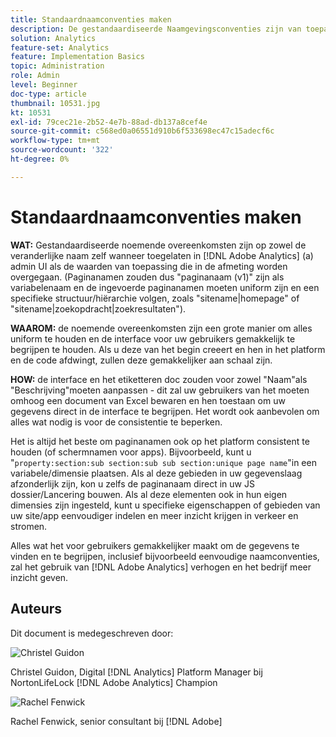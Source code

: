 ```yaml
---
title: Standaardnaamconventies maken
description: De gestandaardiseerde Naamgevingsconventies zijn van toepassing op zowel de variabelenaam zelf wanneer deze wordt ingeschakeld in de API voor AA-beheer als op de waarden die worden doorgegeven aan de dimensie.
solution: Analytics
feature-set: Analytics
feature: Implementation Basics
topic: Administration
role: Admin
level: Beginner
doc-type: article
thumbnail: 10531.jpg
kt: 10531
exl-id: 79cec21e-2b52-4e7b-88ad-db137a8cef4e
source-git-commit: c568ed0a06551d910b6f533698ec47c15adecf6c
workflow-type: tm+mt
source-wordcount: '322'
ht-degree: 0%

---
```


# Standaardnaamconventies maken

**WAT:** Gestandaardiseerde noemende overeenkomsten zijn op zowel de veranderlijke naam zelf wanneer toegelaten in [!DNL Adobe Analytics] (a) admin UI als de waarden van toepassing die in de afmeting worden overgegaan. (Paginanamen zouden dus &quot;paginanaam (v1)&quot; zijn als variabelenaam en de ingevoerde paginanamen moeten uniform zijn en een specifieke structuur/hiërarchie volgen, zoals &quot;sitename|homepage&quot; of &quot;sitename|zoekopdracht|zoekresultaten&quot;).

**WAAROM:** de noemende overeenkomsten zijn een grote manier om alles uniform te houden en de interface voor uw gebruikers gemakkelijk te begrijpen te houden. Als u deze van het begin creeert en hen in het platform en de code afdwingt, zullen deze gemakkelijker aan schaal zijn.

**HOW:** de interface en het etiketteren doc zouden voor zowel &quot;Naam&quot;als &quot;Beschrijving&quot;moeten aanpassen - dit zal uw gebruikers van het moeten omhoog een document van Excel bewaren en hen toestaan om uw gegevens direct in de interface te begrijpen. Het wordt ook aanbevolen om alles wat nodig is voor de consistentie te beperken.

Het is altijd het beste om paginanamen ook op het platform consistent te houden (of schermnamen voor apps). Bijvoorbeeld, kunt u &quot;`property:section:sub section:sub sub section:unique page name`&quot;in een variabele/dimensie plaatsen. Als al deze gebieden in uw gegevenslaag afzonderlijk zijn, kon u zelfs de paginanaam direct in uw JS dossier/Lancering bouwen. Als al deze elementen ook in hun eigen dimensies zijn ingesteld, kunt u specifieke eigenschappen of gebieden van uw site/app eenvoudiger indelen en meer inzicht krijgen in verkeer en stromen.

Alles wat het voor gebruikers gemakkelijker maakt om de gegevens te vinden en te begrijpen, inclusief bijvoorbeeld eenvoudige naamconventies, zal het gebruik van [!DNL Adobe Analytics] verhogen en het bedrijf meer inzicht geven.

## Auteurs

Dit document is medegeschreven door:

![ Christel Guidon ](assets/Christel-Headshot-150.png)

Christel Guidon, Digital [!DNL Analytics] Platform Manager bij NortonLifeLock
[!DNL Adobe Analytics] Champion

![ Rachel Fenwick ](assets/Rachel-Fenwick-150.png)

Rachel Fenwick, senior consultant bij [!DNL Adobe]
